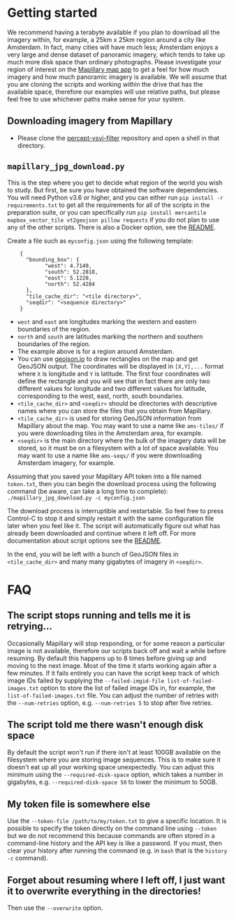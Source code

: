 # Getting started

We recommend having a terabyte available if you plan to download all the imagery within, for example, a 25km x 25km region around a city like Amsterdam. In fact, many cities will have much less; Amsterdam enjoys a very large and dense dataset of panoramic imagery, which tends to take up much more disk space than ordinary photographs. Please investigate your region of interest on the [Mapillary map app](https://www.mapillary.com/app/) to get a feel for how much imagery and how much panoramic imagery is available. We will assume that you are cloning the scripts and working within the drive that has the available space, therefore our examples will use relative paths, but please feel free to use whichever paths make sense for your system.

## Downloading imagery from Mapillary

- Please clone the [percept-vsvi-filter](https://github.com/Spatial-Data-Science-and-GEO-AI-Lab/percept-vsvi-filter) repository and open a shell in that directory.

## `mapillary_jpg_download.py`

This is the step where you get to decide what region of the world you wish to study. But first, be sure you have obtained the software dependencies. You will need Python v3.6 or higher, and you can either run `pip install -r requirements.txt` to get all the requirements for all of the scripts in the preparation suite, or you can specifically run `pip install mercantile mapbox_vector_tile vt2geojson pillow requests` if you do not plan to use any of the other scripts. There is also a Docker option, see the [README](https://github.com/Spatial-Data-Science-and-GEO-AI-Lab/percept-vsvi-filter#alternative-docker-set-up).

Create a file such as `myconfig.json` using the following template:
``` 
    {
      "bounding_box": {
            "west": 4.7149,
            "south": 52.2818,
            "east": 5.1220,
            "north": 52.4284
      },
      "tile_cache_dir": "<tile directory>",
      "seqdir": "<sequence directory>"
    }
```
- `west` and `east` are longitudes marking the western and eastern boundaries of the region.
- `north` and `south` are latitudes marking the northern and southern boundaries of the region.
- The example above is for a region around Amsterdam.
- You can use [geojson.io](https://www.geojson.io) to draw rectangles on the map and get GeoJSON output. The coordinates will be displayed in `[X,Y],...` format where `X` is longitude and `Y` is latitude. The first four coordinates will define the rectangle and you will see that in fact there are only two different values for longitude and two different values for latitude, corresponding to the west, east, north, south boundaries.
- `<tile_cache_dir>` and `<seqdir>` should be directories with descriptive names where you can store the files that you obtain from Mapillary.
- `<tile_cache_dir>` is used for storing GeoJSON information from Mapillary about the map. You may want to use a name like `ams-tiles/` if you were downloading tiles in the Amsterdam area, for example.
- `<seqdir>` is the main directory where the bulk of the imagery data will be stored, so it must be on a filesystem with a lot of space available. You may want to use a name like `ams-seqs/` if you were downloading Amsterdam imagery, for example.

Assuming that you saved your Mapillary API token into a file named `token.txt`, then you can begin the download process using the following command (be aware, can take a long time to complete):
`./mapillary_jpg_download.py -c myconfig.json`

The download process is interruptible and restartable. So feel free to press Control-C to stop it and simply restart it with the same configuration file later when you feel like it. The script will automatically figure out what has already been downloaded and continue where it left off. For more documentation about script options see the [README](https://github.com/Spatial-Data-Science-and-GEO-AI-Lab/percept-vsvi-filter#mapillary_jpg_downloadpy).

In the end, you will be left with a bunch of GeoJSON files in `<tile_cache_dir>` and many many gigabytes of imagery in `<seqdir>`.

# FAQ

## The script stops running and tells me it is retrying...

Occasionally Mapillary will stop responding, or for some reason a particular image is not available, therefore our scripts back off and wait a while before resuming. By default this happens up to 8 times before giving up and moving to the next image. Most of the time it starts working again after a few minutes. If it fails entirely you can have the script keep track of which image IDs failed by supplying the `--failed-imgid-file list-of-failed-images.txt` option to store the list of failed image IDs in, for example, the `list-of-failed-images.txt` file. You can adjust the number of retries with the `--num-retries` option, e.g. `--num-retries 5` to stop after five retries.

## The script told me there wasn't enough disk space

By default the script won't run if there isn't at least 100GB available on the filesystem where you are storing image sequences. This is to make sure it doesn't eat up all your working space unexpectedly. You can adjust this minimum using the `--required-disk-space` option, which takes a number in gigabytes, e.g. `--required-disk-space 50` to lower the minimum to 50GB.

## My token file is somewhere else

Use the `--token-file /path/to/my/token.txt` to give a specific location. It is possible to specify the token directly on the command line using `--token` but we do not recommend this because commands are often stored in a command-line history and the API key is like a password. If you must, then clear your history after running the command (e.g. in `bash` that is the `history -c` command).

## Forget about resuming where I left off, I just want it to overwrite everything in the directories!

Then use the `--overwrite` option.
